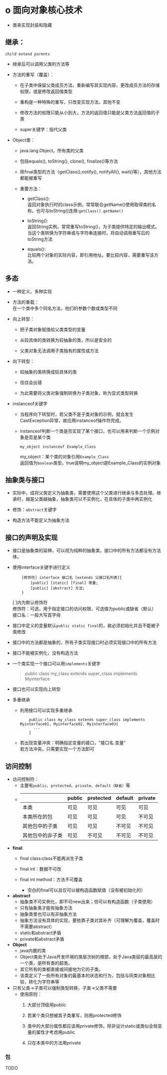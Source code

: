 
# o 面向对象核心技术

-  类来实现封装和隐藏

## 继承：
`child extend parents`

-   继承后可以调用父类的方法等

-   方法的重写（覆盖）：

    -   在子类中保留父类成员方法，重新编写其实现内容，更改成员方法的存储权限，或是修改返回值类型

    -   重构是一种特殊的重写，只改变实现方法，其他不变

    -   修改方法的权限只能从小到大，方法的返回值只能是父类方法返回值的子类

    -   super关键字：指代父类

-   Object类：

    -   java.lang.Object，所有类的父类

    -   包括equals(), toString(), clone(), finalize()等方法

    -   除final类型的方法（getClass(),notify(), notifyAll(),
        wait()等），其他方法都能被重写

    -   重要方法：

        -   getClass():<br>返回对象执行时的class示例。常常联合getName()使用取得类的名称。也可与toString()连用:`getClass().getName()`

        -   toString():
            <br>返回String实例。常常重写toString()，为子类提供特定的输出模式。当这个类转换为字符串或与字符串连接时，将自动调用重写后的toString方法

        -   equals():
            <br>比较两个对象的实际内容，即引用地址。要比较内容，需要重写该方法。

## 多态
-   一种定义，多种实现

-   方法的重载：
    <br>在一个类中多个同名方法，他们的参数个数或类型不同

-   向上转型：

    -   把子类对象赋值给父类类型的变量

    -   从较具体的类转换为较抽象的类，所以是安全的

    -   父类对象无法调用子类独有的属性或方法

-   向下转型：

    -   较抽象的类转换成较具体的类

    -   往往会出错

    -   为此需要将父类对象强制转换为子类对象，称为显式类型转换

-   instanceof关键字

    -   当程序向下转型时，若父类不是子类对象的示例，就会发生CastException异常，故应用instanceof操作符完成。

    -   instanceof判断一个类是否实现了某个接口，也可以用来判断一个示例对象是否是某个类

            my_object instanceof Example_Class

        my_object：某个类的对象引用`Example_Class`
        <br>返回值为`boolean`类型，true说明my_object是Example_Class的实例对象

## 抽象类与接口
-   实际中，成将父类定义为抽象类，需要使用这个父类进行继承与多态处理。继承时，越是父类越抽象，抽象类可以不实例化，在具体的子类中再实例化

-   修饰：`abstract`关键字

-   构造方法不能定义为抽象方法

## 接口的声明及实现

-   接口是抽象类的延伸，可以视为纯粹的抽象类，接口中的所有方法都没有方法体。

-   使用interface关键字进行定义
    ```
        [修饰符] interface 接口名 [extends 父接口名列表]{
            [public] [static] [final] 常量;
            [public] [abstract] 方法;
        }
    ```
    [ ]内为默认修饰符<br>
    修饰符：可选，用于指定接口的访问权限，可选值为public或缺省（默认）<br>
    接口名：一般大写首字母

-   接口中定义的变量默认`public static final`的，故必须初始化并且不能被子类修改

-   接口中的方法都是抽象的，所有子类实现接口时必须实现接口中的所有方法

-   接口不能被实例化，没有构造方法

-   一个类实现一个接口可以用`implements`关键字
    > public class my_class extends super_class implements Myinterface

-   接口也可以实现向上转型

-   多重继承

    -   利用接口可以实现多重继承
        ```
            public class my_class extends super_class implements Myinterface01, Myinterface02, Myinterface03{
              ···
            }
        ```
    -   若出现变量冲突：明确指定变量的接口，"接口名.变量"
        <br>若方法冲突，只需要实现一个方法即可

## 访问控制

-   访问控制符：
    -   主要有`public`、`protected`、`private`、`default（缺省）`等 
    -   | | public | protected | default | private | 
        | --- | --- | --- |--- | --- |
         | 本类 | 可见 | 可见 | 可见 | 可见 |
        |本类所在的包 | 可见 | 可见 | 可见 | 不可见 |
        其他包中的子类 | 可见 | 可见 | 不可见 | 不可见 |
        其他包中的非子类 | 可见 | 不可见 | 不可见 | 不可见 |
-   **final**:
    -   final class:class不能再派生子类

    -   final int：数据不可改

    -   final int method：方法不可覆盖

        -   空白的final可以且仅可以被构造函数赋值（没有被初始化的）
-   **abstract**
    -   抽象类不可实例化，即不可new出来；但可以有构造函数（子类使用）
    -   只有抽象类才能有抽象方法
    -   抽象类里也可以有非抽象方法
    -   抽象方法没有具体的实现，要依靠子类对其补齐（可理解为覆盖，覆盖时不需要abstract）
    -   static和abstract矛盾
    -   private和abstract矛盾
-   **Object**
    -   java内置的类
    -   Object类处于Java开发环境的类层次树的根部，处于Java类层的最高层的一个类，是所有类的超类。
    -   其它所有的类都直接或间接地为它的子类。
    -   该类定义了一些所有对象的最基本的状态和行为，包括与同类对象相比较，转化为字符串等
-   只有父类-\>子类可以强制类型转换，子类-\>父类不需要
    -   使用原则：
        1.  大部分顶级用public

        2.  若某个类只想被其子类重写，则用protected修饰

        3.  类中的大部分属性都应该用private修饰，除非设计static或类似全局变量的属性才考虑用public

        4.  只在本类中的方法用private

### 包
TODO
